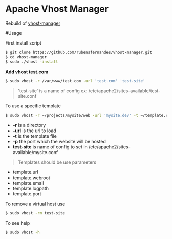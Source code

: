 # Apache Vhost Manager

Rebuild of [vhost-manager](https://github.com/rubensfernandes/vhost-manager)


#Usage

First install script

```sh
$ git clone https://github.com/rubensfernandes/vhost-manager.git
$ cd vhost-manager
$ sudo ./vhost -install
```

**Add vhost test.com**
```sh
$ sudo vhost -r /var/www/test.com -url 'test.com' 'test-site'
```
>'test-site' is a name of config ex: /etc/apache2/sites-available/test-site.conf

To use a specific template
```sh
$ sudo vhost -r ~/projects/mysite/web -url 'mysite.dev' -t ~/template.conf 'mysite'
```
- **-r** is a directory
- **-url** is the url to load
- **-t** is the template file
- **-p** the port which the website will be hosted
- **test-site** is name of config to set in /etc/apache2/sites-available/mysite.conf

>Templates should be use parameters
* template.url
* template.webroot
* template.email
* template.logpath
* template.port


To remove a virtual host use
```sh
$ sudo vhost -rm test-site
```

To see help
```sh
$ sudo vhost -h
```
